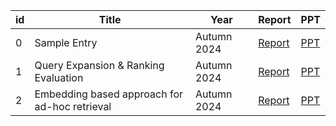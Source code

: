 | id  | Title                                         | Year        | Report                                                                                                 | PPT                                                                                                                          |
| --- | --------------------------------------------- | ----------- | ------------------------------------------------------------------------------------------------------ | ---------------------------------------------------------------------------------------------------------------------------- |
| 0   | Sample Entry                                  | Autumn 2024 | [Report](https://raw.githubusercontent.com/parth126/IT550/main/reports/spir0468-mitra.pdf)             | [PPT](https://raw.githubusercontent.com/parth126/IT550/main//presentations/IT550-Introduction_to_Information_Retrieval.pptx) |
| 1   | Query Expansion & Ranking Evaluation          | Autumn 2024 | [Report](https://raw.githubusercontent.com/parth126/IT550/main/reports/QUERY_EXPANSION_ISSUE_15.pdf)   | [PPT](https://raw.githubusercontent.com/parth126/IT550/main/presentations/ISSUE_15_QUERY_EXPANSION.pptx)                     |
| 2   | Embedding based approach for ad-hoc retrieval | Autumn 2024 | [Report](https://raw.githubusercontent.com/parth126/IT550/main/reports/Issue_20_Extended_Abstract.pdf) | [PPT](Issue_20_Embedding_based_approach_for_ad-hoc_retrieval.pptx)                                                           |
